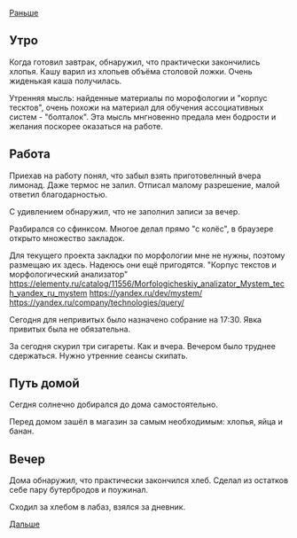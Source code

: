 [Раньше](2021.07.05.md)
## Утро
Когда готовил завтрак, обнаружил, что практически закончились хлопья. Кашу варил из хлопьев объёма столовой ложки. Очень жиденькая каша получилась.

Утренняя мысль: найденные материалы по морофологии и "корпус тесктов", очень похожи на материал для обучения ассоциативных систем - "болталок". Эта мысль мнгновенно предала мен бодрости и желания поскорее оказаться на работе.
## Работа
Приехав на работу понял, что забыл взять приготовелнный вчера лимонад. Даже термос не залил. Отписал малому разрешение, малой ответил благодарностью.

С удивлением обнаружил, что не заполнил записи за вечер.

Разбирался со сфинксом. Многое делал прямо "с колёс", в браузере открыто множество закладок.

Для текущего проекта закладки по морфологии мне не нужны, поэтому размещаю их здесь. Надеюсь они ещё пригодятся.
"Корпус текстов и морфологический анализатор"
https://elementy.ru/catalog/11556/Morfologicheskiy_analizator_Mystem_tech_yandex_ru_mystem
https://yandex.ru/dev/mystem/
https://yandex.ru/company/technologies/query/

Сегодня для непривитых было назначено собрание на 17:30. Явка привитых была не обязательна.

За сегодня скурил три сигареты. Как и вчера. Вечером было труднее сдержаться. Нужно утренние сеансы скипать.
## Путь домой
Сегдня солнечно добирался до дома самостоятельно.

Перед домом зашёл в магазин за самым необходимым: хлопья, яйца и банан.
## Вечер
Дома обнаружил, что практически закончился хлеб. Сделал из остатков себе пару бутербродов и поужинал.

Сходил за хлебом в лабаз, взялся за дневник.

[Дальше](2021.07.08.md)